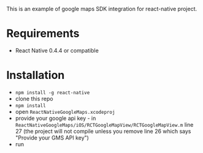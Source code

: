 This is an example of google maps SDK integration for react-native project.



# Requirements
- React Native 0.4.4 or compatible

# Installation
- `npm install -g react-native`
- clone this repo
- `npm install`
- open `ReactNativeGoogleMaps.xcodeproj`
- provide your google api key - in `ReactNativeGoogleMaps/iOS/RCTGoogleMapView/RCTGoogleMapView.m` line 27
(the project will not compile unless you remove line 26 which says "Provide your GMS API key")
- run


